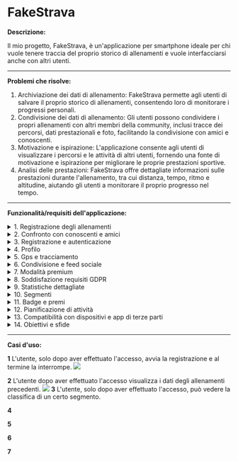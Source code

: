 # FakeStrava

**Descrizione:**

Il mio progetto, FakeStrava, è un'applicazione per smartphone ideale per chi vuole tenere traccia del proprio storico di allenamenti e vuole interfacciarsi anche con altri utenti. 

--------

**Problemi che risolve:**

1) Archiviazione dei dati di allenamento: FakeStrava permette agli utenti di salvare il proprio storico di allenamenti, consentendo loro di monitorare i progressi personali.
2) Condivisione dei dati di allenamento: Gli utenti possono condividere i propri allenamenti con altri membri della community, inclusi tracce dei percorsi, dati prestazionali e foto, facilitando la condivisione con amici e conoscenti.
3) Motivazione e ispirazione: L'applicazione consente agli utenti di visualizzare i percorsi e le attività di altri utenti, fornendo una fonte di motivazione e ispirazione per migliorare le proprie prestazioni sportive.
4) Analisi delle prestazioni: FakeStrava offre dettagliate informazioni sulle prestazioni durante l'allenamento, tra cui distanza, tempo, ritmo e altitudine, aiutando gli utenti a monitorare il proprio progresso nel tempo.

--------

**Funzionalità/requisiti dell'applicazione:**

<details>
<summary>  1. Registrazione degli allenamenti </summary>
<p>

--------

Gli utenti di Strava possono registrare e tenere traccia delle loro sessioni di allenamento. Possono inserire dettagli come il tipo di attività, la data, l'ora, la durata e la distanza percorsa. Questi dati vengono registrati per consentire agli utenti di monitorare i propri progressi nel tempo.

**Requisiti Funzionali:**
- Gli utenti devono essere in grado di registrare dettagli specifici delle attività, tra cui il tipo di attività, la data e l'ora, la durata e la distanza percorsa.
  
- Devono poter aggiungere note o commenti alle sessioni di allenamento.
  
**Requisiti Non Funzionali:**
- L'interfaccia utente per la registrazione deve essere intuitiva e facile da usare.

**Requisiti di Dominio:**
- L'applicazione deve garantire l'integrità dei dati registrati, evitando la modifica non autorizzata delle attività.

--------

</p>
</details>

<details>
<summary> 2. Confronto con conoscenti e amici </summary>
<p>

--------

Strava permette agli utenti di confrontare le proprie performance con quelle dei loro amici e conoscenti. Questo avviene attraverso classifiche e confronti basati su dati come tempi, distanze e altre metriche, incoraggiando una sana competizione e la condivisione di successi.

**Requisiti Funzionali:**
- Gli utenti devono poter visualizzare i risultati delle loro attività in confronto con quelli dei loro amici.
  
- Devono essere in grado di visualizzare classifiche o confronti basati su dati come tempi e distanze.

**Requisiti Non Funzionali:**
- I risultati dei confronti devono essere visualizzati in modo chiaro e facilmente interpretabile.

**Requisiti di Dominio:**
- L'applicazione deve garantire che i dati dei confronti siano accurati e aggiornati.

--------

</p>
</details>

<details>
<summary> 3. Registrazione e autenticazione </summary>
<p>

--------

Gli utenti devono registrarsi e autenticarsi nell'applicazione. Questo processo consente loro di creare un account personale, accedere in modo sicuro e mantenere un profilo utente. L'autenticazione assicura la protezione dei dati personali.

**Requisiti Funzionali:**
- Gli utenti devono essere in grado di creare un account e accedere all'applicazione.
  
- Devono poter recuperare la password se dimenticata.
  
**Requisiti Non Funzionali:**
- Il processo di registrazione e autenticazione deve essere semplice e sicuro.

**Requisiti di Dominio:**
- L'applicazione deve proteggere i dati dell'utente e rispettare le normative sulla privacy dei dati personali.

--------

</p>
</details>

<details>
<summary> 4. Profilo </summary>
<p>

--------

Ciascun utente ha un profilo personale in Strava. Possono personalizzare il proprio profilo con informazioni personali come nome, età, sesso, foto del profilo e altre statistiche. Questo profilo è visibile ad altri utenti e fornisce una panoramica delle attività dell'utente.

**Requisiti Funzionali:**
- Gli utenti devono poter creare e modificare il proprio profilo, aggiungendo informazioni come nome, età, sesso, foto del profilo e statistiche personali.
  
- Possono scegliere di condividere determinate informazioni del profilo con altri utenti.
  
**Requisiti Non Funzionali:**
- Il profilo deve essere facilmente personalizzabile dall'utente.

**Requisiti di Dominio:**
- L'applicazione deve consentire agli utenti di gestire le proprie informazioni personali in modo sicuro.

--------

</p>
</details>

<details>
<summary> 5. Gps e tracciamento </summary>
<p>

--------

Strava utilizza il GPS del dispositivo dell'utente per tracciare e registrare le attività in modo preciso. Questo include la mappatura dei percorsi, la misurazione della distanza percorsa, la velocità e altre metriche basate sulla posizione in tempo reale.

**Requisiti Funzionali:**
- L'applicazione deve utilizzare il GPS del dispositivo per tracciare l'attività durante l'allenamento.
 
- Deve registrare dati come la posizione, la distanza percorsa e la mappa del percorso.
  
**Requisiti Non Funzionali:**
- Il tracciamento GPS deve essere preciso e in tempo reale.

**Requisiti di Dominio:**
- L'applicazione deve garantire l'accuratezza dei dati di tracciamento e la protezione della privacy dell'utente.

--------

</p>
</details>

<details>
<summary> 6. Condivisione e feed sociale </summary>
<p>

--------

Gli utenti possono condividere le proprie attività con la community di Strava attraverso un feed sociale. Possono anche interagire con le attività degli altri utenti, lasciando commenti, mettendo "Mi piace" e condividendo attività interessanti.

**Requisiti Funzionali:**
- Gli utenti devono poter condividere le loro attività con altri utenti attraverso un feed sociale.
  
- Possono interagire con le attività altrui attraverso commenti, "Mi piace" e condivisione.
  
**Requisiti Non Funzionali:**
- Il feed sociale deve essere accessibile e facilmente navigabile.

**Requisiti di Dominio:**
- L'applicazione deve proteggere la privacy dell'utente consentendo il controllo delle impostazioni di condivisione.

--------

</p>
</details>

<details>
<summary> 7. Modalità premium </summary>
<p>

--------

Strava offre una modalità premium a pagamento che fornisce agli utenti funzionalità aggiuntive. Queste funzionalità premium possono includere analisi avanzate delle prestazioni, supporto prioritario e altre opzioni che migliorano l'esperienza dell'utente.

**Requisiti Funzionali:**
- Gli utenti devono poter accedere a funzionalità premium tramite un abbonamento a pagamento.
  
- Queste funzionalità possono includere analisi avanzate e funzionalità aggiuntive.
  
**Requisiti Non Funzionali:**
- Il processo di sottoscrizione di un abbonamento premium deve essere chiaro e semplice.

**Requisiti di Dominio:**
- L'applicazione deve gestire correttamente gli abbonamenti e garantire l'accesso alle funzionalità premium.

--------

</p>
</details>

<details>
<summary> 8. Soddisfazione requisiti GDPR </summary>
<p>

--------

Strava deve rispettare i requisiti del Regolamento Generale sulla Protezione dei Dati (GDPR) per garantire la privacy e la sicurezza dei dati personali degli utenti. Ciò include la gestione del consenso dell'utente e la protezione dei dati personali.

**Requisiti Funzionali:**
- L'applicazione deve rispettare i requisiti del GDPR in termini di protezione dei dati personali e consenso dell'utente.
    
**Requisiti Non Funzionali:**
- Deve essere garantita la protezione dei dati personali dell'utente in conformità con le leggi sulla privacy.

**Requisiti di Dominio:**
- L'applicazione deve conformarsi alle leggi sulla privacy dei dati e consentire all'utente di gestire le proprie impostazioni di privacy.

--------

</p>
</details>

<details>
<summary> 9. Statistiche dettagliate </summary>
<p>

--------

Strava fornisce statistiche dettagliate sulle attività degli utenti, come distanza, tempo, altitudine, velocità, frequenza cardiaca e altro. Queste statistiche aiutano gli utenti a valutare e analizzare le loro performance.

**Requisiti Funzionali:**
- Gli utenti devono essere in grado di accedere a statistiche dettagliate delle loro attività, tra cui distanza, tempo, velocità, altitudine, frequenza cardiaca, ecc.
  
- Possono visualizzare queste statistiche in varie forme, come grafici e tabelle.
  
**Requisiti Non Funzionali:**
- Le statistiche devono essere visualizzate in modo chiaro e comprensibile.

**Requisiti di Dominio:**
- L'applicazione deve calcolare e presentare in modo accurato le statistiche basate sui dati dell'attività.

--------

</p>
</details>

<details>
<summary> 10. Segmenti </summary>
<p>

--------

Gli utenti possono creare e cercare segmenti specifici su percorsi. Strava tiene traccia dei tempi dei segmenti, consentendo agli utenti di confrontare le proprie prestazioni con gli altri atleti su segmenti specifici.

**Requisiti Funzionali:**
- Gli utenti devono essere in grado di creare, cercare e competere su segmenti specifici dei percorsi.
  
- Possono visualizzare i tempi dei segmenti e confrontarli con altri atleti.
  
**Requisiti Non Funzionali:**
- La visualizzazione dei segmenti e dei tempi deve essere chiara e facilmente accessibile.

**Requisiti di Dominio:**
- L'applicazione deve calcolare con precisione i tempi dei segmenti e consentire una competizione equa tra gli atleti.

--------

</p>
</details>

<details>
<summary> 11. Badge e premi </summary>
<p>

--------

Strava offre badge e premi agli utenti in base alle loro realizzazioni. Questi possono includere badge per la copertura di determinate distanze, la conquista di segmenti o altri obiettivi specifici.

**Requisiti Funzionali:**
- Gli utenti devono guadagnare badge e premi in base alle loro realizzazioni, come la copertura di determinate distanze o la conquista di segmenti.
  
- Possono visualizzare i badge nel proprio profilo.
  
**Requisiti Non Funzionali:**
- L'applicazione deve notificare gli utenti quando guadagnano un badge o un premio.

**Requisiti di Dominio:**
- L'applicazione deve gestire l'assegnazione dei badge e dei premi in base a criteri specifici.

--------

</p>
</details>

<details>
<summary> 12. Pianificazione di attività </summary>
<p>

--------

Gli utenti possono pianificare attività future e creare percorsi personalizzati su Strava. Possono impostare obiettivi per queste attività e visualizzare un calendario delle attività pianificate.

**Requisiti Funzionali:**
- Gli utenti devono poter pianificare attività future, creare percorsi personalizzati e impostare obiettivi per tali attività.
  
- Possono visualizzare una lista delle attività pianificate nel loro calendario.
  
**Requisiti Non Funzionali:**
- La pianificazione delle attività deve essere flessibile e facilmente gestibile.

**Requisiti di Dominio:**
- L'applicazione deve consentire agli utenti di pianificare attività in modo intuitivo e gestire i percorsi creati.

--------

</p>
</details>

<details>
<summary> 13. Compatibilità con dispositivi e app di terze parti </summary>
<p>

--------

Strava è compatibile con una varietà di dispositivi e app di terze parti, consentendo agli utenti di collegare l'app a orologi GPS, sensori di frequenza cardiaca e altre applicazioni fitness.

**Requisiti Funzionali:**
- Gli utenti devono essere in grado di connettere l'app Strava con dispositivi come orologi GPS, ciclocomputer, ecc.
  
- Possono sincronizzare i dati delle attività con altre applicazioni e servizi di terze parti.
  
**Requisiti Non Funzionali:**
- La connettività con i dispositivi e le app di terze parti deve essere affidabile.

**Requisiti di Dominio:**
- L'applicazione deve supportare una varietà di dispositivi e app di terze parti popolari.

--------

</p>
</details>

<details>
<summary> 14. Obiettivi e sfide </summary>
<p>

--------

Gli utenti possono impostare obiettivi personali per le loro attività e partecipare a sfide comunitarie. Questi obiettivi e sfide forniscono motivazione aggiuntiva agli utenti per migliorare le proprie performance.

**Requisiti Funzionali:**
- Gli utenti devono essere in grado di impostare obiettivi personali per le proprie attività, come una determinata distanza o tempo.
  
- Possono partecipare a sfide proposte dall'app o da altri utenti.
  
**Requisiti Non Funzionali:**
- L'applicazione deve notificare gli utenti sugli obiettivi raggiunti e sulle sfide disponibili.

**Requisiti di Dominio:**
- L'applicazione deve calcolare e tenere traccia del progresso verso gli obiettivi e le sfide.

--------

</p>
</details>

--------

**Casi d'uso:**

**1** L'utente, solo dopo aver effettuato l'accesso, avvia la registrazione e al termine la interrompe.
<img src="http://yuml.me/diagram/scruffy/usecase/(note: figure 1{bg:beige}), [Utente]-(Accesso Utente), (Accesso Utente)<(Avviare registrazione allenamento), (Avviare registrazione allenamento)>(Termina registrazione allenamento), [Sistema Strava]-(Calcolo dati allenamento),[Sistema Strava]-(Salvataggio record dei segmenti),[Sistema Strava]-(Salvataggio dati dell' attività)">

**2** L'utente dopo aver effettuato l'accesso visualizza i dati degli allenamenti precedenti.
<img src="http://yuml.me/diagram/scruffy/usecase/(note: fiure 2{bg:beige}), [Utente]-(Accesso Utente), (Accesso Utente)<(Visualizza allenamenti precedenti)" >
**3** L'utente, solo dopo aver effettuato l'accesso, può vedere la classifica di un certo segmento.

**4** 

**5** 

**6** 

**7** 









